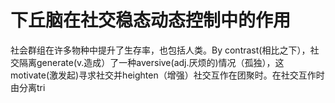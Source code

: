 # 下丘脑在社交稳态动态控制中的作用  
社会群组在许多物种中提升了生存率，也包括人类。By contrast(相比之下），社交隔离generate(v.造成）了一种aversive(adj.厌烦的)情况（孤独），这motivate(激发起)寻求社交并heighten（增强）社交互作在团聚时。在社交互作时由分离tri
